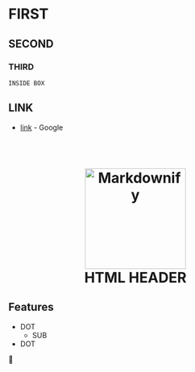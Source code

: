 # FIRST
## SECOND
### THIRD

```
INSIDE BOX
```

## LINK
* [link](http://www.google.com) - Google

<h1 align="center">
  <br>
  <a href="http://www.google.com"><img src="https://upload.wikimedia.org/wikipedia/commons/2/2c/Rotating_earth_%28large%29.gif" alt="Markdownify" width="200"></a>
  <br>
  HTML HEADER
  <br>
</h1>

## Features

* DOT 
  - SUB 
* DOT

:tada:

